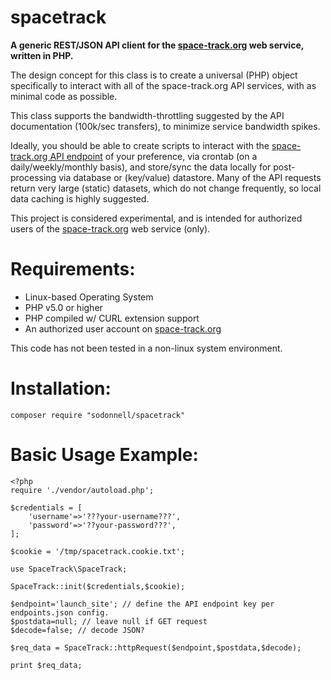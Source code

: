 spacetrack
===

**A generic REST/JSON API client for the [space-track.org](https://www.space-track.org/) web service, written in PHP.**

The design concept for this class is to create a universal (PHP) object specifically to interact with all of the space-track.org API services, with as minimal code as possible. 

This class supports the bandwidth-throttling suggested by the API documentation (100k/sec transfers), to minimize service bandwidth spikes. 

Ideally, you should be able to create scripts to interact with the [space-track.org API endpoint](https://www.space-track.org/documentation#/api) of your preference, via crontab (on a daily/weekly/monthly basis), and store/sync the data locally for post-processing via database or (key/value) datastore. Many of the API requests return very large (static) datasets, which do not change frequently, so local data caching is highly suggested.

This project is considered experimental, and is intended for authorized users of the [space-track.org](https://www.space-track.org/) web service (only). 

Requirements:
===

* Linux-based Operating System
* PHP v5.0 or higher
* PHP compiled w/ CURL extension support
* An authorized user account on [space-track.org](https://www.space-track.org/)

This code has not been tested in a non-linux system environment.

Installation:
===

```
composer require "sodonnell/spacetrack"
```

Basic Usage Example:
===
```
<?php
require './vendor/autoload.php';

$credentials = [
    'username'=>'???your-username???',
    'password'=>'??your-password???',
];

$cookie = '/tmp/spacetrack.cookie.txt';

use SpaceTrack\SpaceTrack;

SpaceTrack::init($credentials,$cookie);

$endpoint='launch_site'; // define the API endpoint key per endpoints.json config.
$postdata=null; // leave null if GET request
$decode=false; // decode JSON?

$req_data = SpaceTrack::httpRequest($endpoint,$postdata,$decode);

print $req_data;
